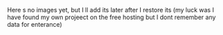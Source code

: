 Here s no images yet, but I ll add its later after I restore its (my luck was I have found my own projeect on the free hosting but I dont remember any data for enterance)
